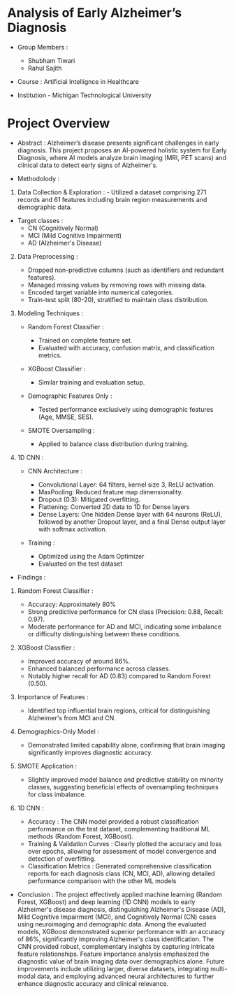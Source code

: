 # Analysis of Early Alzheimer’s Diagnosis

- Group Members :
    - Shubham Tiwari
    - Rahul Sajith
 
- Course : Artificial Intellignce in Healthcare
- Institution - Michigan Technological University


# Project Overview 

- Abstract :
  Alzheimer’s disease presents significant challenges in early diagnosis.  This project proposes an AI-powered 
holistic system for Early Diagnosis, where AI models analyze brain imaging (MRI, PET scans) and clinical data to detect early signs of Alzheimer's.

- Methodolody :
1. Data Collection & Exploration :
         - Utilized a dataset comprising 271 records and 61 features including brain region measurements and demographic data.
  - Target classes :
    - CN (Cognitively Normal)
    - MCI (Mild Cognitive Impairment)
    - AD (Alzheimer's Disease)
   
2. Data Preprocessing :
   - Dropped non-predictive columns (such as identifiers and redundant features).
   - Managed missing values by removing rows with missing data.
   - Encoded target variable into numerical categories.
   - Train-test split (80-20), stratified to maintain class distribution.
  
3. Modeling Techniques :
   - Random Forest Classifier :
       - Trained on complete feature set.
       - Evaluated with accuracy, confusion matrix, and classification metrics.

    - XGBoost Classifier :
       - Similar training and evaluation setup.

    - Demographic Features Only :
        - Tested performance exclusively using demographic features (Age, MMSE, SES).

    - SMOTE Oversampling :
        - Applied to balance class distribution during training.

4. 1D CNN :
   - CNN Architecture :
       - Convolutional Layer: 64 filters, kernel size 3, ReLU activation.
       - MaxPooling: Reduced feature map dimensionality.
       - Dropout (0.3): Mitigated overfitting.
       - Flattening: Converted 2D data to 1D for Dense layers
       - Dense Layers: One hidden Dense layer with 64 neurons (ReLU), followed by another Dropout 
              layer, and a final Dense output layer with softmax activation.

    - Training :
       - Optimized using the Adam Optimizer
       - Evaluated on the test dataset

- Findings :
1. Random Forest Classifier :
    - Accuracy: Approximately 80%
    - Strong predictive performance for CN class (Precision: 0.88, Recall: 0.97).
    - Moderate performance for AD and MCI, indicating some imbalance or difficulty distinguishing between 
      these conditions.

2. XGBoost Classifier :
    - Improved accuracy of around 86%.
    - Enhanced balanced performance across classes.
    - Notably higher recall for AD (0.83) compared to Random Forest (0.50).

3. Importance of Features :
    - Identified top influential brain regions, critical for distinguishing Alzheimer's from MCI and CN.

4. Demographics-Only Model :
    - Demonstrated limited capability alone, confirming that brain imaging significantly improves diagnostic accuracy.

5. SMOTE Application :
    - Slightly improved model balance and predictive stability on minority classes, suggesting beneficial effects of oversampling techniques for class imbalance.
  
6. 1D CNN :
    - Accuracy : The CNN model provided a robust classification performance on the test dataset, complementing traditional ML methods (Random Forest, XGBoost).
    - Training & Validation Curves : Clearly plotted the accuracy and loss over epochs, allowing for assessment of model convergence and detection of overfitting.
    - Classification Metrics : Generated comprehensive classification reports for each diagnosis class (CN, MCI, AD), allowing detailed performance comparison with the other ML models

 
- Conclusion : The project effectively applied machine learning (Random Forest, XGBoost) and deep learning (1D CNN) models to early Alzheimer's disease diagnosis, distinguishing Alzheimer's Disease (AD), Mild Cognitive Impairment (MCI), and Cognitively Normal (CN) cases using neuroimaging and demographic data. Among the evaluated models, XGBoost demonstrated superior performance with an accuracy of 86%, significantly improving Alzheimer's class identification. The CNN provided robust, complementary insights by capturing intricate feature relationships. Feature importance analysis emphasized the diagnostic value of brain imaging data over demographics alone. Future improvements include utilizing larger, diverse datasets, integrating multi-modal data, and employing advanced neural architectures to further enhance diagnostic accuracy and clinical relevance.
  

